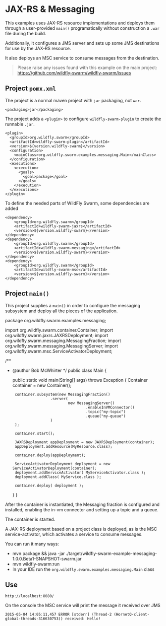 # JAX-RS & Messaging

This examples uses JAX-RS resource implementations and deploys
them through a user-provided `main()` programatically without
construction a `.war` file during the build.

Additionally, it configures a JMS server and sets up some
JMS destinations for use by the JAX-RS resource.

It also deploys an MSC service to consume messages from
the destination.  

> Please raise any issues found with this example on the main project:
> https://github.com/wildfly-swarm/wildfly-swarm/issues

## Project `pomx.xml`

The project is a normal maven project with `jar` packaging, not `war`.

    <packaging>jar</packaging>

The project adds a `<plugin>` to configure `wildfly-swarm-plugin` to
create the runnable `.jar`.

    <plugin>
      <groupId>org.wildfly.swarm</groupId>
      <artifactId>wildfly-swarm-plugin</artifactId>
      <version>${version.wildfly-swarm}</version>
      <configuration>
        <mainClass>org.wildfly.swarm.examples.messaging.Main</mainClass>
      </configuration>
      <executions>
        <execution>
          <goals>
            <goal>package</goal>
          </goals>
        </execution>
      </executions>
    </plugin>

To define the needed parts of WildFly Swarm, some dependencies are added

    <dependency>
        <groupId>org.wildfly.swarm</groupId>
        <artifactId>wildfly-swarm-jaxrs</artifactId>
        <version>${version.wildfly-swarm}</version>
    </dependency>
    <dependency>
        <groupId>org.wildfly.swarm</groupId>
        <artifactId>wildfly-swarm-messaging</artifactId>
        <version>${version.wildfly-swarm}</version>
    </dependency>
    <dependency>
        <groupId>org.wildfly.swarm</groupId>
        <artifactId>wildfly-swarm-msc</artifactId>
        <version>${version.wildfly-swarm}</version>
    </dependency>

## Project `main()`

This project supplies a `main()` in order to configure the messaging
subsystem and deploy all the pieces of the application.

package org.wildfly.swarm.examples.messaging;

import org.wildfly.swarm.container.Container;
import org.wildfly.swarm.jaxrs.JAXRSDeployment;
import org.wildfly.swarm.messaging.MessagingFraction;
import org.wildfly.swarm.messaging.MessagingServer;
import org.wildfly.swarm.msc.ServiceActivatorDeployment;

/**
 * @author Bob McWhirter
 */
public class Main {

    public static void main(String[] args) throws Exception {
        Container container = new Container();

        container.subsystem(new MessagingFraction()
                        .server(
                                new MessagingServer()
                                        .enableInVMConnector()
                                        .topic("my-topic")
                                        .queue("my-queue")
                        )
        );

        container.start();

        JAXRSDeployment appDeployment = new JAXRSDeployment(container);
        appDeployment.addResource(MyResource.class);

        container.deploy(appDeployment);

        ServiceActivatorDeployment deployment = new ServiceActivatorDeployment(container);
        deployment.addServiceActivator( MyServiceActivator.class );
        deployment.addClass( MyService.class );

        container.deploy( deployment );
    }
}


After the container is instantiated, the Messaging fraction is
configured and installed, enabling the in-vm connector and setting
up a topic and a queue.  

The container is started.

A JAX-RS deployment based on a project class is deployed, as is the
MSC service-activator, which activates a service to consume messages.

You can run it many ways:

* mvn package && java -jar ./target/wildfly-swarm-example-messaging-1.0.0.Beta1-SNAPSHOT-swarm.jar
* mvn wildfly-swarm:run
* In your IDE run the `org.wildfly.swarm.examples.messaging.Main` class

## Use

    http://localhost:8080/

On the console the MSC service will print the message it received over JMS

    2015-05-04 14:05:11,457 ERROR [stderr] (Thread-2 (HornetQ-client-global-threads-316630753)) received: Hello!
